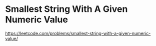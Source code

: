 # Smallest String With A Given Numeric Value

https://leetcode.com/problems/smallest-string-with-a-given-numeric-value/